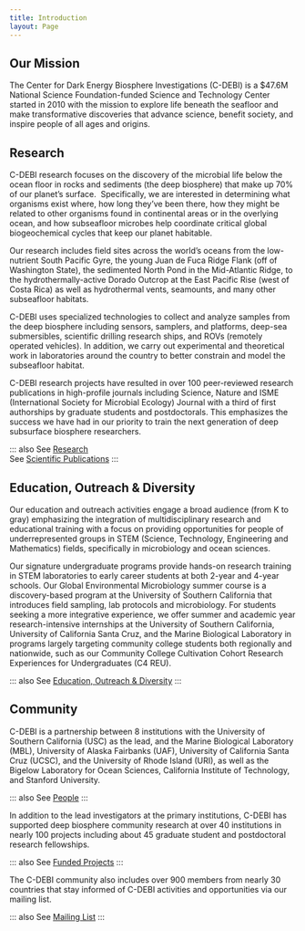 ```yaml
---
title: Introduction
layout: Page
---
```


## Our Mission

The Center for Dark Energy Biosphere Investigations (C-DEBI) is a $47.6M National Science Foundation-funded Science and Technology Center started in 2010 with the mission to explore life beneath the seafloor and make transformative discoveries that advance science, benefit society, and inspire people of all ages and origins.

## Research

C-DEBI research focuses on the discovery of the microbial life below the ocean floor in rocks and sediments (the deep biosphere) that make up 70% of our planet’s surface.  Specifically, we are interested in determining what organisms exist where, how long they’ve been there, how they might be related to other organisms found in continental areas or in the overlying ocean, and how subseafloor microbes help coordinate critical global biogeochemical cycles that keep our planet habitable.

Our research includes field sites across the world’s oceans from the low-nutrient South Pacific Gyre, the young Juan de Fuca Ridge Flank (off of Washington State), the sedimented North Pond in the Mid-Atlantic Ridge, to the hydrothermally-active Dorado Outcrop at the East Pacific Rise (west of Costa Rica) as well as hydrothermal vents, seamounts, and many other subseafloor habitats.

C-DEBI uses specialized technologies to collect and analyze samples from the deep biosphere including sensors, samplers, and platforms, deep-sea submersibles, scientific drilling research ships, and ROVs (remotely operated vehicles).  In addition, we carry out experimental and theoretical work in laboratories around the country to better constrain and model the subseafloor habitat.

C-DEBI research projects have resulted in over 100 peer-reviewed research publications in high-profile journals including Science, Nature and ISME (International Society for Microbial Ecology) Journal with a third of first authorships by graduate students and postdoctorals. This emphasizes the success we have had in our priority to train the next generation of deep subsurface biosphere researchers.

::: also
See [Research](research/overview.md)  
See [Scientific Publications](resources/scientific-publications.md)
:::

## Education, Outreach & Diversity

Our education and outreach activities engage a broad audience (from K to gray) emphasizing the integration of multidisciplinary research and educational training with a focus on providing opportunities for people of underrepresented groups in STEM (Science, Technology, Engineering and Mathematics) fields, specifically in microbiology and ocean sciences.  

Our signature undergraduate programs provide hands-on research training in STEM laboratories to early career students at both 2-year and 4-year schools.  Our Global Environmental Microbiology summer course is a discovery-based program at the University of Southern California that introduces field sampling, lab protocols and microbiology.  For students seeking a more integrative experience, we offer summer and academic year research-intensive internships at the University of Southern California, University of California Santa Cruz, and the Marine Biological Laboratory in programs largely targeting community college students both regionally and nationwide, such as our Community College Cultivation Cohort Research Experiences for Undergraduates (C4 REU).

::: also
See [Education, Outreach & Diversity](education/overview.md)
:::

## Community

C-DEBI is a partnership between 8 institutions with the University of Southern California (USC) as the lead, and the Marine Biological Laboratory (MBL), University of Alaska Fairbanks (UAF), University of California Santa Cruz (UCSC), and the University of Rhode Island (URI), as well as the Bigelow Laboratory for Ocean Sciences, California Institute of Technology, and Stanford University.

::: also
See [People](community/people.md)
:::

In addition to the lead investigators at the primary institutions, C-DEBI has supported deep biosphere community research at over 40 institutions in nearly 100 projects including about 45 graduate student and postdoctoral research fellowships.

::: also
See [Funded Projects](research/funded-projects.md)
:::

The C-DEBI community also includes over 900 members from nearly 30 countries that stay informed of C-DEBI activities and opportunities via our mailing list.

::: also
See [Mailing List](community/mailing.md)
:::
